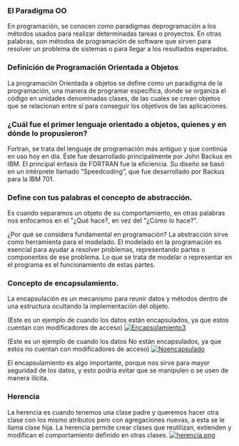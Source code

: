 ### El Paradigma OO

En programación, se conocen como paradigmas deprogramación a los métodos usados para realizar determinadas tareas o proyectos.
En otras palabras, son métodos de programación de software que sirven para resolver un problema de sistemas o para llegar a los resultados esperados.


### Definición de Programación Orientada a Objetos

La programación Orientada a objetos se define como un paradigma de la programación, una manera de programar específica, donde 
se organiza el código en unidades denominadas clases, de las cuales se crean objetos que se relacionan entre sí para conseguir los objetivos de las aplicaciones.

### ¿Cuál fue el primer lenguaje orientado a objetos, quienes y en dónde lo propusieron?
Fortran, se trata del lenguaje de programación más antiguo y que continúa en uso hoy en día.
Éste fue desarrollado principalmente por John Backus en IBM. El principal énfasis de FORTRAN fue la eficiencia. 
Su diseño se basó en un intérprete llamado “Speedcoding”, que fue desarrollado por Backus para la IBM 701.

### Define con tus palabras el concepto de abstracción.
Es cuando separamos un objeto de su comportamiento, en otras palabras nos enfocamos en el "¿Qué hace?, en vez del "¿Cómo lo hace?".

¿Por qué se considera fundamental en programación?
La abstracción sirve como herramienta para el modelado. El modelado en la programación es esencial para ayudar a resolver problemas, 
representando partes o componentes de ese problema. Lo que se trata de modelar o representar en el programa es el funcionamiento de estas partes.

### Concepto de encapsulamiento.

La encapsulación es un mecanismo para reunir datos y métodos dentro de una estructura ocultando la implementación del objeto.

(Este es un ejemplo de cuando los datos están encapsulados, ya que estos cuentan con modificadores de acceso)
[![Encapsulamiento3](https://i.postimg.cc/sxZBSmxp/Encapsulamiento3.jpg)](https://postimg.cc/WqTbcMM3)

(Este es un ejemplo de cuando los datos No están encapsulados, ya que estos no cuentan con modificadores de acceso)
[![Noencapsulado](https://i.postimg.cc/PqP8TdH3/static1.png)](https://postimg.cc/sBC2Jdv7)

El encapsulamiento es algo importante, porque nos sirve para mayor seguridad de los datos, y esto podria evitar que se manipulen o se usen de manera ilícita.

### Herencia

La herencia es cuando tenemos una clase padre y queremos hacer otra clase con los mismo atributos pero con agregaciones nuevas, a esta se le llama clase hija.
La herencia permite crear clases que reutilizan, extienden y modifican el comportamiento definido en otras clases.
[![herencia.png](https://i.postimg.cc/fy9RrbxX/herencia.png)](https://postimg.cc/n9nxspSc)



